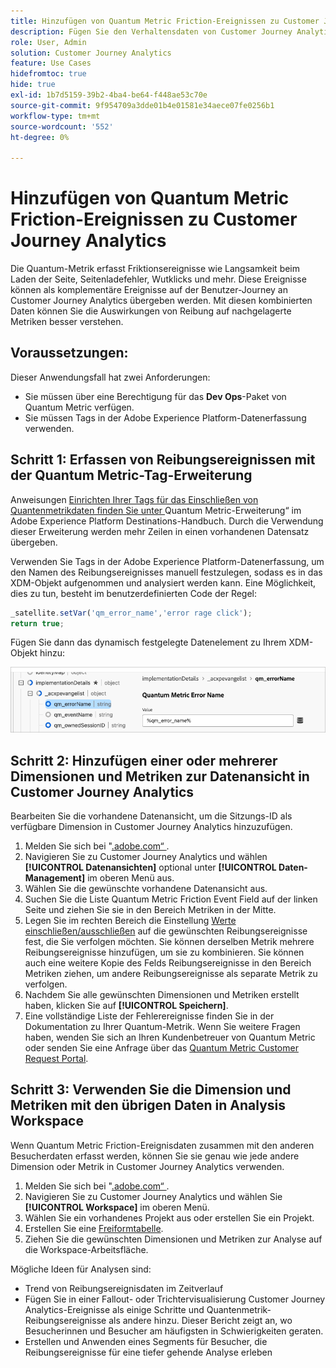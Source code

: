 ```yaml
---
title: Hinzufügen von Quantum Metric Friction-Ereignissen zu Customer Journey Analytics
description: Fügen Sie den Verhaltensdaten von Customer Journey Analytics erfasste Friktionsereignisse der Quantum-Metrik hinzu, um den Einblicken in CJA Tiefe zu verleihen.
role: User, Admin
solution: Customer Journey Analytics
feature: Use Cases
hidefromtoc: true
hide: true
exl-id: 1b7d5159-39b2-4ba4-be64-f448ae53c70e
source-git-commit: 9f954709a3dde01b4e01581e34aece07fe0256b1
workflow-type: tm+mt
source-wordcount: '552'
ht-degree: 0%

---
```


# Hinzufügen von Quantum Metric Friction-Ereignissen zu Customer Journey Analytics

Die Quantum-Metrik erfasst Friktionsereignisse wie Langsamkeit beim Laden der Seite, Seitenladefehler, Wutklicks und mehr. Diese Ereignisse können als komplementäre Ereignisse auf der Benutzer-Journey an Customer Journey Analytics übergeben werden. Mit diesen kombinierten Daten können Sie die Auswirkungen von Reibung auf nachgelagerte Metriken besser verstehen.

## Voraussetzungen:

Dieser Anwendungsfall hat zwei Anforderungen:

* Sie müssen über eine Berechtigung für das **Dev Ops**-Paket von Quantum Metric verfügen.
* Sie müssen Tags in der Adobe Experience Platform-Datenerfassung verwenden.

## Schritt 1: Erfassen von Reibungsereignissen mit der Quantum Metric-Tag-Erweiterung

Anweisungen [ Einrichten Ihrer Tags für das Einschließen von Quantenmetrikdaten finden Sie unter ](https://experienceleague.adobe.com/en/docs/experience-platform/destinations/catalog/analytics/quantum-metric)Quantum Metric-Erweiterung“ im Adobe Experience Platform Destinations-Handbuch. Durch die Verwendung dieser Erweiterung werden mehr Zeilen in einen vorhandenen Datensatz übergeben.

Verwenden Sie Tags in der Adobe Experience Platform-Datenerfassung, um den Namen des Reibungsereignisses manuell festzulegen, sodass es in das XDM-Objekt aufgenommen und analysiert werden kann. Eine Möglichkeit, dies zu tun, besteht im benutzerdefinierten Code der Regel:

```js
_satellite.setVar('qm_error_name','error rage click');
return true;
```

Fügen Sie dann das dynamisch festgelegte Datenelement zu Ihrem XDM-Objekt hinzu:

![Screenshot mit dem Quantenmetrik-Fehlernamen](assets/error-name.png)

## Schritt 2: Hinzufügen einer oder mehrerer Dimensionen und Metriken zur Datenansicht in Customer Journey Analytics

Bearbeiten Sie die vorhandene Datenansicht, um die Sitzungs-ID als verfügbare Dimension in Customer Journey Analytics hinzuzufügen.

1. Melden Sie sich bei &quot;[.adobe.com“ ](https://experience.adobe.com).
1. Navigieren Sie zu Customer Journey Analytics und wählen **[!UICONTROL Datenansichten]** optional unter **[!UICONTROL Daten-Management]** im oberen Menü aus.
1. Wählen Sie die gewünschte vorhandene Datenansicht aus.
1. Suchen Sie die Liste Quantum Metric Friction Event Field auf der linken Seite und ziehen Sie sie in den Bereich Metriken in der Mitte.
1. Legen Sie im rechten Bereich die Einstellung [Werte einschließen/ausschließen](/help/data-views/component-settings/include-exclude-values.md) auf die gewünschten Reibungsereignisse fest, die Sie verfolgen möchten. Sie können derselben Metrik mehrere Reibungsereignisse hinzufügen, um sie zu kombinieren. Sie können auch eine weitere Kopie des Felds Reibungsereignisse in den Bereich Metriken ziehen, um andere Reibungsereignisse als separate Metrik zu verfolgen.
1. Nachdem Sie alle gewünschten Dimensionen und Metriken erstellt haben, klicken Sie auf **[!UICONTROL Speichern]**.
1. Eine vollständige Liste der Fehlerereignisse finden Sie in der Dokumentation zu Ihrer Quantum-Metrik. Wenn Sie weitere Fragen haben, wenden Sie sich an Ihren Kundenbetreuer von Quantum Metric oder senden Sie eine Anfrage über das [Quantum Metric Customer Request Portal](https://community.quantummetric.com/s/public-support-page).

## Schritt 3: Verwenden Sie die Dimension und Metriken mit den übrigen Daten in Analysis Workspace

Wenn Quantum Metric Friction-Ereignisdaten zusammen mit den anderen Besucherdaten erfasst werden, können Sie sie genau wie jede andere Dimension oder Metrik in Customer Journey Analytics verwenden.

1. Melden Sie sich bei &quot;[.adobe.com“ ](https://experience.adobe.com).
1. Navigieren Sie zu Customer Journey Analytics und wählen Sie **[!UICONTROL Workspace]** im oberen Menü.
1. Wählen Sie ein vorhandenes Projekt aus oder erstellen Sie ein Projekt.
1. Erstellen Sie eine [Freiformtabelle](/help/analysis-workspace/visualizations/freeform-table/freeform-table.md).
1. Ziehen Sie die gewünschten Dimensionen und Metriken zur Analyse auf die Workspace-Arbeitsfläche.

Mögliche Ideen für Analysen sind:

* Trend von Reibungsereignisdaten im Zeitverlauf
* Fügen Sie in einer Fallout- oder Trichtervisualisierung Customer Journey Analytics-Ereignisse als einige Schritte und Quantenmetrik-Reibungsereignisse als andere hinzu. Dieser Bericht zeigt an, wo Besucherinnen und Besucher am häufigsten in Schwierigkeiten geraten.
* Erstellen und Anwenden eines Segments für Besucher, die Reibungsereignisse für eine tiefer gehende Analyse erleben
